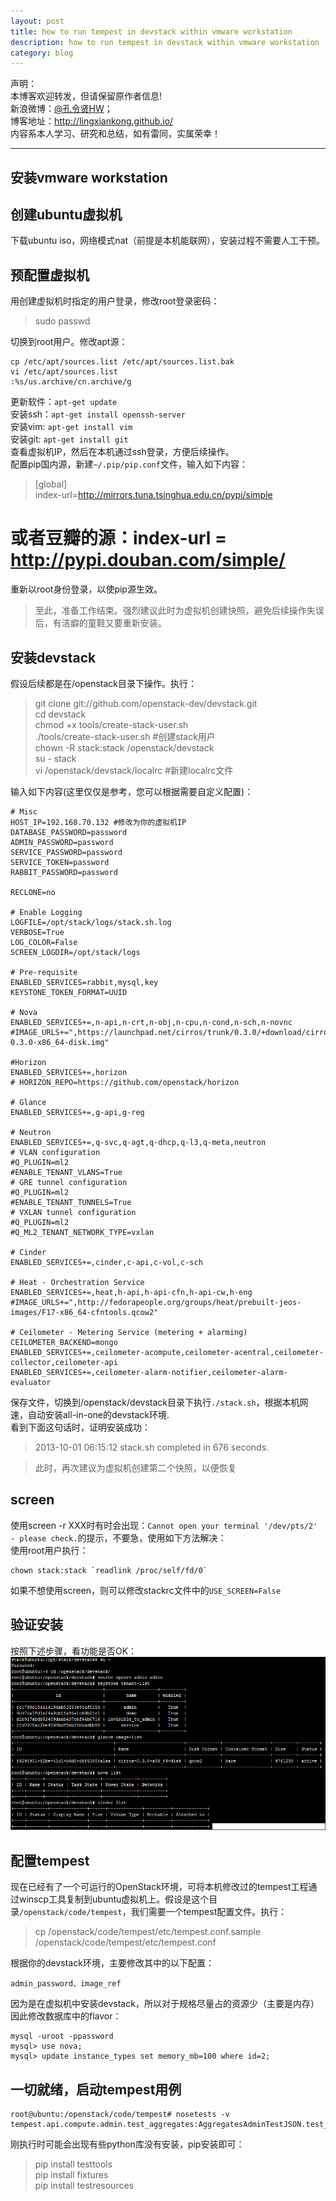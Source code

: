 ```yaml
---
layout: post
title: how to run tempest in devstack within vmware workstation
description: how to run tempest in devstack within vmware workstation
category: blog
---
```


声明：  
本博客欢迎转发，但请保留原作者信息!  
新浪微博：[@孔令贤HW](http://weibo.com/lingxiankong)；   
博客地址：<http://lingxiankong.github.io/>  
内容系本人学习、研究和总结，如有雷同，实属荣幸！

----------------------

## 安装vmware workstation

## 创建ubuntu虚拟机
下载ubuntu iso，网络模式nat（前提是本机能联网），安装过程不需要人工干预。

## 预配置虚拟机
用创建虚拟机时指定的用户登录，修改root登录密码：

> sudo passwd

切换到root用户。修改apt源：

	cp /etc/apt/sources.list /etc/apt/sources.list.bak
	vi /etc/apt/sources.list 
	:%s/us.archive/cn.archive/g

更新软件：`apt-get update`  
安装ssh：`apt-get install openssh-server`  
安装vim: `apt-get install vim`  
安装git: `apt-get install git`  
查看虚拟机IP，然后在本机通过ssh登录，方便后续操作。  
配置pip国内源，新建`~/.pip/pip.conf`文件，输入如下内容：

>[global]  
index-url=http://mirrors.tuna.tsinghua.edu.cn/pypi/simple  
# 或者豆瓣的源：index-url = http://pypi.douban.com/simple/

重新以root身份登录，以使pip源生效。

>至此，准备工作结束。强烈建议此时为虚拟机创建快照，避免后续操作失误后，有洁癖的童鞋又要重新安装。

## 安装devstack
假设后续都是在/openstack目录下操作。执行：

>git clone git://github.com/openstack-dev/devstack.git   
cd devstack  
chmod +x tools/create-stack-user.sh  
./tools/create-stack-user.sh #创建stack用户  
chown -R stack:stack /openstack/devstack  
su - stack  
vi /openstack/devstack/localrc #新建localrc文件

输入如下内容(这里仅仅是参考，您可以根据需要自定义配置)：

	# Misc
	HOST_IP=192.168.70.132 #修改为你的虚拟机IP
	DATABASE_PASSWORD=password
	ADMIN_PASSWORD=password
	SERVICE_PASSWORD=password
	SERVICE_TOKEN=password
	RABBIT_PASSWORD=password
    
    RECLONE=no
	
	# Enable Logging
	LOGFILE=/opt/stack/logs/stack.sh.log
	VERBOSE=True
    LOG_COLOR=False
	SCREEN_LOGDIR=/opt/stack/logs
	
	# Pre-requisite
	ENABLED_SERVICES=rabbit,mysql,key
    KEYSTONE_TOKEN_FORMAT=UUID
	
	# Nova
	ENABLED_SERVICES+=,n-api,n-crt,n-obj,n-cpu,n-cond,n-sch,n-novnc
	#IMAGE_URLS+=",https://launchpad.net/cirros/trunk/0.3.0/+download/cirros-0.3.0-x86_64-disk.img"
	
	#Horizon
	ENABLED_SERVICES+=,horizon
    # HORIZON_REPO=https://github.com/openstack/horizon
	
	# Glance
	ENABLED_SERVICES+=,g-api,g-reg
	
	# Neutron
	ENABLED_SERVICES+=,q-svc,q-agt,q-dhcp,q-l3,q-meta,neutron
    # VLAN configuration
    #Q_PLUGIN=ml2
    #ENABLE_TENANT_VLANS=True
    # GRE tunnel configuration
    #Q_PLUGIN=ml2
    #ENABLE_TENANT_TUNNELS=True
    # VXLAN tunnel configuration
    #Q_PLUGIN=ml2
    #Q_ML2_TENANT_NETWORK_TYPE=vxlan 
	
	# Cinder
	ENABLED_SERVICES+=,cinder,c-api,c-vol,c-sch
	
	# Heat - Orchestration Service
	ENABLED_SERVICES+=,heat,h-api,h-api-cfn,h-api-cw,h-eng
	#IMAGE_URLS+=",http://fedorapeople.org/groups/heat/prebuilt-jeos-images/F17-x86_64-cfntools.qcow2"
	
	# Ceilometer - Metering Service (metering + alarming)
    CEILOMETER_BACKEND=mongo
	ENABLED_SERVICES+=,ceilometer-acompute,ceilometer-acentral,ceilometer-collector,ceilometer-api
	ENABLED_SERVICES+=,ceilometer-alarm-notifier,ceilometer-alarm-evaluator

保存文件，切换到/openstack/devstack目录下执行`./stack.sh`，根据本机网速，自动安装all-in-one的devstack环境.  
看到下面这句话时，证明安装成功：  
>2013-10-01 06:15:12 stack.sh completed in 676 seconds.  

> 此时，再次建议为虚拟机创建第二个快照，以便恢复

## screen
使用screen -r XXX时有时会出现：`Cannot open your terminal '/dev/pts/2' - please check.`的提示，不要急，使用如下方法解决：  
使用root用户执行：

    chown stack:stack `readlink /proc/self/fd/0`
    
如果不想使用screen，则可以修改stackrc文件中的`USE_SCREEN=False`    

## 验证安装
按照下述步骤，看功能是否OK：  
![](/images/2014-05-10-vmware-workstation-devstack/1.png)  

## 配置tempest
现在已经有了一个可运行的OpenStack环境，可将本机修改过的tempest工程通过winscp工具复制到ubuntu虚拟机上。假设是这个目录`/openstack/code/tempest`，我们需要一个tempest配置文件。执行：  
>cp /openstack/code/tempest/etc/tempest.conf.sample /openstack/code/tempest/etc/tempest.conf  

根据你的devstack环境，主要修改其中的以下配置：  

	admin_password、image_ref

因为是在虚拟机中安装devstack，所以对于规格尽量占的资源少（主要是内存）因此修改数据库中的flavor：  

	mysql -uroot -ppassword
	mysql> use nova;
	mysql> update instance_types set memory_mb=100 where id=2;

## 一切就绪，启动tempest用例

	root@ubuntu:/openstack/code/tempest# nosetests -v tempest.api.compute.admin.test_aggregates:AggregatesAdminTestJSON.test_aggregate_create_invalid_aggregate_name

刚执行时可能会出现有些python库没有安装，pip安装即可：  
>pip install testtools  
pip install fixtures  
pip install testresources  



